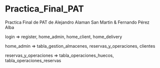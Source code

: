 # Practica_Final_PAT
Practica Final de PAT de Alejandro Alaman San Martin &amp; Fernando Pérez Alba

login => register, home_admin, home_client, home_delivery

home_admin => tabla_gestion_almacenes, reservas_y_operaciones, clientes

reservas_y_operaciones => tabla_operaciones_huecos, tabla_operaciones_reservas
